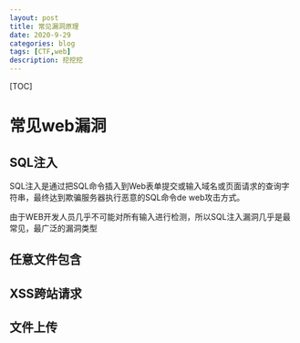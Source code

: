 ```yaml
---
layout: post
title: 常见漏洞原理
date: 2020-9-29
categories: blog
tags: [CTF,web]
description: 挖挖挖
---
```

[TOC]



# 常见web漏洞

## SQL注入 

SQL注入是通过把SQL命令插入到Web表单提交或输入域名或页面请求的查询字符串，最终达到欺骗服务器执行恶意的SQL命令de web攻击方式。

由于WEB开发人员几乎不可能对所有输入进行检测，所以SQL注入漏洞几乎是最常见，最广泛的漏洞类型

## 任意文件包含 



## XSS跨站请求 



## 文件上传